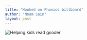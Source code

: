 ```yaml
---
title: 'Hooked on Phonics billboard'
author: 'Noam Sain'
layout: post
---
```


![Helping kids read gooder](https://4.bp.blogspot.com/_8aN4krk1nsk/S2330Q5X0RI/AAAAAAAAAXM/EPQqmp-PQSY/s1024/image-11.jpg "Helping kids read gooder")
